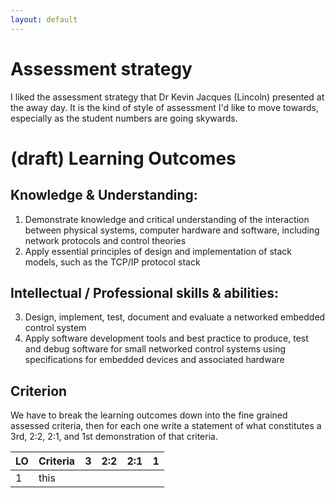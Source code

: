 ```yaml
---
layout: default
---
```

# Assessment strategy

I liked the assessment strategy that  Dr Kevin Jacques (Lincoln) presented at the away day.  It is the kind of style of assessment I'd like to move towards, especially as the student numbers are going skywards.

# (draft) Learning Outcomes

## Knowledge & Understanding:
1.	Demonstrate knowledge and critical understanding of the interaction between physical systems, computer hardware and software, including network protocols and control theories
2.	Apply essential principles of design and implementation of stack models, such as the TCP/IP protocol stack

## Intellectual / Professional skills & abilities:
3.	Design, implement, test, document and evaluate a networked embedded control system
4.	Apply software development tools and best practice to produce, test and debug software for small networked control systems using specifications for embedded devices and associated hardware

## Criterion
We have to break the learning outcomes down into the fine grained assessed criteria, then for each one write a statement of what constitutes a 3rd, 2:2, 2:1, and 1st demonstration of that criteria.

| LO | Criteria | 3 | 2:2 | 2:1 | 1 |
|----|----------|---|-----|-----|---|
| 1  | this     |   |     |     |   |
